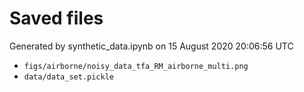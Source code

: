 # Saved files 


Generated by synthetic_data.ipynb on 15 August 2020 20:06:56 UTC

*  `figs/airborne/noisy_data_tfa_RM_airborne_multi.png` 
*  `data/data_set.pickle` 

